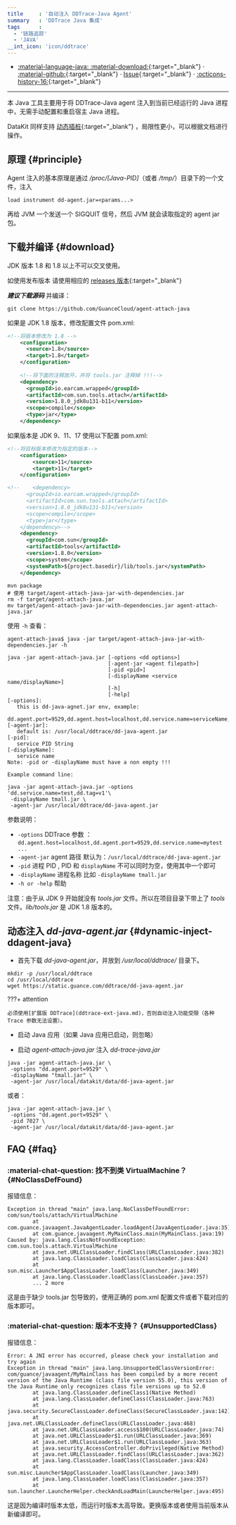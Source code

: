 ```yaml
---
title     : '自动注入 DDTrace-Java Agent'
summary   : 'DDTrace Java 集成'
tags      :
  - '链路追踪'
  - 'JAVA'
__int_icon: 'icon/ddtrace'
---
```


<!-- markdownlint-disable MD046 MD030 -->
<div class="grid cards" markdown>

-   [:material-language-java: :material-download:](https://static.guance.com/ddtrace/agent-attach-java.jar){:target="_blank"} ·
    [:material-github:](https://github.com/GuanceCloud/agent-attach-java){:target="_blank"} ·
    [Issue](https://github.com/GuanceCloud/agent-attach-java/issues/new){:target="_blank"} ·
    [:octicons-history-16:](https://github.com/GuanceCloud/agent-attach-java/releases){:target="_blank"}

</div>
<!-- markdownlint-enable MD046 MD030 -->

---

本 Java 工具主要用于将 DDTrace-Java agent 注入到当前已经运行的 Java 进程中，无需手动配置和重启宿主 Java 进程。

DataKit 同样支持 [动态插桩](../datakit/datakit-install/#apm-instrumentation){:target="_blank"} ，局限性更小，可以根据文档进行操作。

## 原理 {#principle}

Agent 注入的基本原理是通过 */proc/[Java-PID]*（或者 */tmp/*）目录下的一个文件，注入

``` not-set
load instrument dd-agent.jar=<params...>
```

再给 JVM 一个发送一个 SIGQUIT 信号，然后 JVM 就会读取指定的 agent jar 包。

## 下载并编译 {#download}

JDK 版本 1.8 和 1.8 以上不可以交叉使用。

如使用发布版本 请使用相应的 [releases 版本](https://github.com/GuanceCloud/agent-attach-java/releases){:target="_blank"}

***建议下载源码*** 并编译：

```shell
git clone https://github.com/GuanceCloud/agent-attach-java
```

如果是 JDK 1.8 版本，修改配置文件 pom.xml:

```xml
<!--将版本修改为 1.8 -->
    <configuration>
      <source>1.8</source>
      <target>1.8</target>
    </configuration>
    
    <!--将下面的注释放开，并将 tools.jar 注释掉 !!!-->
    <dependency>
      <groupId>io.earcam.wrapped</groupId>
      <artifactId>com.sun.tools.attach</artifactId>
      <version>1.8.0_jdk8u131-b11</version>
      <scope>compile</scope>
      <type>jar</type>
    </dependency>
```

如果版本是 JDK 9、11、17 使用以下配置 pom.xml:

```xml
<!--将目标版本修改为指定的版本-->
    <configuration>
        <source>11</source>
        <target>11</target>
    </configuration>

<!--    <dependency>
      <groupId>io.earcam.wrapped</groupId>
      <artifactId>com.sun.tools.attach</artifactId>
      <version>1.8.0_jdk8u131-b11</version>
      <scope>compile</scope>
      <type>jar</type>
    </dependency>-->
    <dependency>
      <groupId>com.sun</groupId>
      <artifactId>tools</artifactId>
      <version>1.8.0</version>
      <scope>system</scope>
      <systemPath>${project.basedir}/lib/tools.jar</systemPath>
    </dependency>
```

```shell
mvn package
# 使用 target/agent-attach-java-jar-with-dependencies.jar
rm -f target/agent-attach-java.jar
mv target/agent-attach-java-jar-with-dependencies.jar agent-attach-java.jar
```

使用 `-h` 查看：

``` shell
agent-attach-java$ java -jar target/agent-attach-java-jar-with-dependencies.jar -h

java -jar agent-attach-java.jar [-options <dd options>]
                                [-agent-jar <agent filepath>]
                                [-pid <pid>]
                                [-displayName <service name/displayName>]
                                [-h]
                                [-help]
[-options]:
   this is dd-java-agnet.jar env, example:
       dd.agent.port=9529,dd.agent.host=localhost,dd.service.name=serviceName,...
[-agent-jar]:
   default is: /usr/local/ddtrace/dd-java-agent.jar
[-pid]:
   service PID String
[-displayName]:
   service name
Note: -pid or -displayName must have a non empty !!!

Example command line:

java -jar agent-attach-java.jar -options 'dd.service.name=test,dd.tag=v1'\
 -displayName tmall.jar \
 -agent-jar /usr/local/ddtrace/dd-java-agent.jar
```

参数说明：

- `-options` DDTrace 参数 ：`dd.agent.host=localhost,dd.agent.port=9529,dd.service.name=mytest ...`
- `-agent-jar` agent 路径 默认为：`/usr/local/ddtrace/dd-java-agent.jar`
- `-pid` 进程 PID , PID 和 `displayName` 不可以同时为空，使用其中一个即可
- `-displayName` 进程名称 比如 `-displayName tmall.jar`
- `-h or -help` 帮助

注意：由于从 JDK 9 开始就没有 *tools.jar* 文件。所以在项目目录下带上了 *tools* 文件。*lib/tools.jar* 是 JDK 1.8 版本的。

## 动态注入 *dd-java-agent.jar* {#dynamic-inject-ddagent-java}

- 首先下载 *dd-java-agent.jar*，并放到 */usr/local/ddtrace/* 目录下。

```shell
mkdir -p /usr/local/ddtrace
cd /usr/local/ddtrace
wget https://static.guance.com/ddtrace/dd-java-agent.jar
```

<!-- markdownlint-disable MD046 -->
???+ attention

    必须使用[扩展版 DDTrace](ddtrace-ext-java.md)，否则自动注入功能受限（各种 Trace 参数无法设置）。
<!-- markdownlint-enable -->

- 启动 Java 应用（如果 Java 应用已启动，则忽略）

- 启动 *agent-attach-java.jar* 注入 *dd-trace-java.jar*

```shell
java -jar agent-attach-java.jar \
 -options "dd.agent.port=9529" \
 -displayName "tmall.jar" \
 -agent-jar /usr/local/datakit/data/dd-java-agent.jar
```

或者：

```shell
java -jar agent-attach-java.jar \
 -options "dd.agent.port=9529" \
 -pid 7027 \
 -agent-jar /usr/local/datakit/data/dd-java-agent.jar
```

## FAQ {#faq}

<!-- markdownlint-disable MD013 -->
### :material-chat-question: 找不到类 VirtualMachine？ {#NoClassDefFound}
<!-- markdownlint-enable -->

报错信息：

```text
Exception in thread "main" java.lang.NoClassDefFoundError: com/sun/tools/attach/VirtualMachine
        at com.guance.javaagent.JavaAgentLoader.loadAgent(JavaAgentLoader.java:35)
        at com.guance.javaagent.MyMainClass.main(MyMainClass.java:19)
Caused by: java.lang.ClassNotFoundException: com.sun.tools.attach.VirtualMachine
        at java.net.URLClassLoader.findClass(URLClassLoader.java:382)
        at java.lang.ClassLoader.loadClass(ClassLoader.java:424)
        at sun.misc.Launcher$AppClassLoader.loadClass(Launcher.java:349)
        at java.lang.ClassLoader.loadClass(ClassLoader.java:357)
        ... 2 more
```

这是由于缺少 tools.jar 包导致的，使用正确的 pom.xml 配置文件或者下载对应的版本即可。


<!-- markdownlint-disable MD013 -->
### :material-chat-question: 版本不支持？ {#UnsupportedClass}
<!-- markdownlint-enable -->

报错信息：

```text
Error: A JNI error has occurred, please check your installation and try again
Exception in thread "main" java.lang.UnsupportedClassVersionError: com/guance/javaagent/MyMainClass has been compiled by a more recent version of the Java Runtime (class file version 55.0), this version of the Java Runtime only recognizes class file versions up to 52.0
        at java.lang.ClassLoader.defineClass1(Native Method)
        at java.lang.ClassLoader.defineClass(ClassLoader.java:763)
        at java.security.SecureClassLoader.defineClass(SecureClassLoader.java:142)
        at java.net.URLClassLoader.defineClass(URLClassLoader.java:468)
        at java.net.URLClassLoader.access$100(URLClassLoader.java:74)
        at java.net.URLClassLoader$1.run(URLClassLoader.java:369)
        at java.net.URLClassLoader$1.run(URLClassLoader.java:363)
        at java.security.AccessController.doPrivileged(Native Method)
        at java.net.URLClassLoader.findClass(URLClassLoader.java:362)
        at java.lang.ClassLoader.loadClass(ClassLoader.java:424)
        at sun.misc.Launcher$AppClassLoader.loadClass(Launcher.java:349)
        at java.lang.ClassLoader.loadClass(ClassLoader.java:357)
        at sun.launcher.LauncherHelper.checkAndLoadMain(LauncherHelper.java:495)
```

这是因为编译时版本太低，而运行时版本太高导致。更换版本或者使用当前版本从新编译即可。
